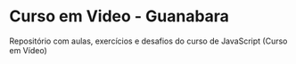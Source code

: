 # Curso em Video - Guanabara
Repositório com aulas, exercícios e desafios do curso de JavaScript (Curso em Vídeo)

